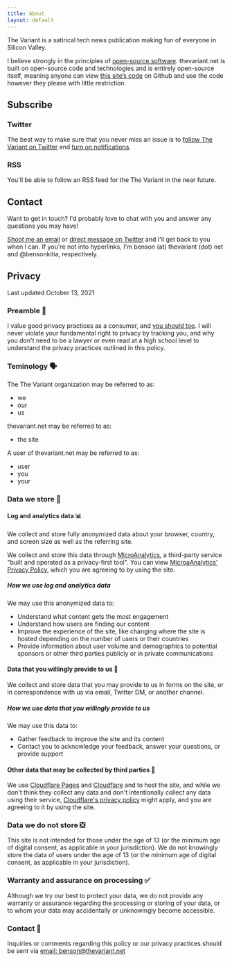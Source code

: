 ```yaml
---
title: About
layout: default
---
```


The Variant is a satirical tech news publication making fun of everyone in Silicon Valley.

I believe strongly in the principles of [open-source software](https://opensource.dev/). thevariant.net is built on open-source code and technologies and is entirely open-source itself, meaning anyone can view [this site’s code](https://github.com/wwwaffles/thevariant.net) on Github and use the code however they please with little restriction.

## Subscribe

### Twitter

The best way to make sure that you never miss an issue is to [follow The Variant on Twitter](https://twitter.com/TheVariantnet) and [turn on notifications](https://help.twitter.com/en/managing-your-account/notifications-on-mobile-devices).

### RSS

You'll be able to follow an RSS feed for the The Variant in the near future.

## Contact

Want to get in touch? I'd probably love to chat with you and answer any questions you may have!

[Shoot me an email](mailto:benson@thevariant.net) or [direct message on Twitter](https://twitter.com/messages/compose?recipient_id=1188270454303277056) and I'll get back to you when I can. If you're not into hyperlinks, I'm benson (at) thevariant (dot) net and @bensonkitia, respectively.

## Privacy

Last updated October 13, 2021

### Preamble 👋

I value good privacy practices as a consumer, and [you should too](https://security.berkeley.edu/news/why-should-we-care-about-online-privacy). I will never violate your fundamental right to privacy by tracking you, and why you don't need to be a lawyer or even read at a high school level to understand the privacy practices outlined in this policy.

### Teminology 🗣️

The The Variant organization may be referred to as:

- we
- our
- us

thevariant.net may be referred to as:

- the site

A user of thevariant.net may be referred to as:

- user
- you
- your

### Data we store 🥡

#### Log and analytics data 📊

We collect and store fully anonymized data about your browser, country, and screen size as well as the referring site.

We collect and store this data through [MicroAnalytics](https://microanalytics.io), a third-party service "built and operated as a privacy-first tool". You can view [MicroaAnalytics' Privacy Policy](https://microanalytics.io/page/privacy), which you are agreeing to by using the site.

##### How we use log and analytics data

We may use this anonymized data to:

- Understand what content gets the most engagement
- Understand how users are finding our content
- Improve the experience of the site, like changing where the site is hosted depending on the number of users or their countries
- Provide information about user volume and demographics to potential sponsors or other third parties publicly or in private communications

#### Data that you willingly provide to us 🤝

We collect and store data that you may provide to us in forms on the site, or in correspondence with us via email, Twitter DM, or another channel.

##### How we use data that you willingly provide to us

We may use this data to:

- Gather feedback to improve the site and its content
- Contact you to acknowledge your feedback, answer your questions, or provide support

#### Other data that may be collected by third parties 👥

We use [Cloudflare Pages](https://pages.cloudflare.com) and [Cloudflare](https://cloudflare.com) and to host the site, and while we don't think they collect any data and don't intentionally collect any data using their service, [Cloudflare's privacy policy](https://www.cloudflare.com/privacypolicy/) might apply, and you are agreeing to it by using the site.

### Data we do not store ❎

This site is not intended for those under the age of 13 (or the minimum age of digital consent, as applicable in your jurisdiction). We do not knowingly store the data of users under the age of 13 (or the minimum age of digital consent, as applicable in your jurisdiction).

### Warranty and assurance on processing ✅

Although we try our best to protect your data, we do not provide any warranty or assurance regarding the processing or storing of your data, or to whom your data may accidentally or unknowingly become accessible.

### Contact 📩

Inquiries or comments regarding this policy or our privacy practices should be sent via [email: benson@thevariant.net](mailto:benson@thevariant.net?subject=Privacy%20Practices)
